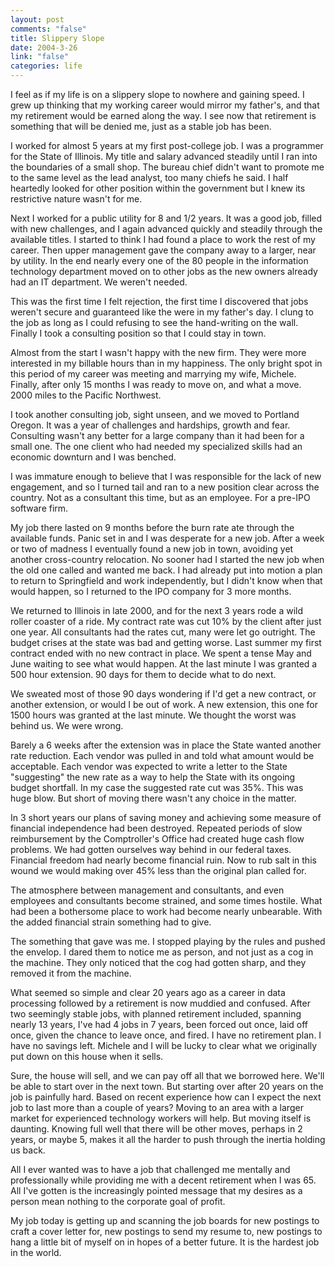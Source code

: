 ```yaml
--- 
layout: post
comments: "false"
title: Slippery Slope
date: 2004-3-26
link: "false"
categories: life
---
```

I feel as if my life is on a slippery slope to nowhere and gaining speed. I grew up thinking that my working career would mirror my father's, and that my retirement would be earned along the way. I see now that retirement is something that will be denied me, just as a stable job has been.

I worked for almost 5 years at my first post-college job. I was a programmer for the State of Illinois. My title and salary advanced steadily until I ran into the boundaries of a small shop. The bureau chief didn't want to promote me to the same level as the lead analyst, too many chiefs he said. I half heartedly looked for other position within the government but I knew its restrictive nature wasn't for me.

Next I worked for a public utility for 8 and 1/2 years. It was a good job, filled with new challenges, and I again advanced quickly and steadily through the available titles. I started to think I had found a place to work the rest of my career. Then upper management gave the company away to a larger, near by utility. In the end nearly every one of the 80 people in the information technology department moved on to other jobs as the new owners already had an IT department. We weren't needed.

This was the first time I felt rejection, the first time I discovered that jobs weren't secure and guaranteed like the were in my father's day. I clung to the job as long as I could refusing to see the hand-writing on the wall. Finally I took a consulting position so that I could stay in town.

Almost from the start I wasn't happy with the new firm. They were more interested in my billable hours than in my happiness. The only bright spot in this period of my career was meeting and marrying my wife, Michele. Finally, after only 15 months I was ready to move on, and what a move. 2000 miles to the Pacific Northwest.

I took another consulting job, sight unseen, and we moved to Portland Oregon. It was a year of challenges and hardships, growth and fear. Consulting wasn't any better for a large company than it had been for a small one. The one client who had needed my specialized skills had an economic downturn and I was benched.

I was immature enough to believe that I was responsible for the lack of new engagement, and so I turned tail and ran to a new position clear across the country. Not as a consultant this time, but as an employee. For a pre-IPO software firm.

My job there lasted on 9 months before the burn rate ate through the available funds. Panic set in and I was desperate for a new job. After a week or two of madness I eventually found a new job in town, avoiding yet another cross-country relocation. No sooner had I started the new job when the old one called and wanted me back. I had already put into motion a plan to return to Springfield and work independently, but I didn't know when that would happen, so I returned to the IPO company for 3 more months.

We returned to Illinois in late 2000, and for the next 3 years rode a wild roller coaster of a ride. My contract rate was cut 10% by the client after just one year. All consultants had the rates cut, many were let go outright. The budget crises at the state was bad and getting worse. Last summer my first contract ended with no new contract in place. We spent a tense May and June waiting to see what would happen. At the last minute I was granted a 500 hour extension. 90 days for them to decide what to do next.

We sweated most of those 90 days wondering if I'd get a new contract, or another extension, or would I be out of work. A new extension, this one for 1500 hours was granted at the last minute. We thought the worst was behind us. We were wrong.

Barely a 6 weeks after the extension was in place the State wanted another rate reduction. Each vendor was pulled in and told what amount would be acceptable. Each vendor was expected to write a letter to the State "suggesting" the new rate as a way to help the State with its ongoing budget shortfall. In my case the suggested rate cut was 35%. This was huge blow. But short of moving there wasn't any choice in the matter.

In 3 short years our plans of saving money and achieving some measure of financial independence had been destroyed. Repeated periods of slow reimbursement by the Comptroller's Office had created huge cash flow problems. We had gotten ourselves way behind in our federal taxes. Financial freedom had nearly become financial ruin. Now to rub salt in this wound we would making over 45% less than the original plan called for.

The atmosphere between management and consultants, and even employees and consultants become strained, and some times hostile. What had been a bothersome place to work had become nearly unbearable. With the added financial strain something had to give.

The something that gave was me. I stopped playing by the rules and pushed the envelop. I dared them to notice me as person, and not just as a cog in the machine. They only noticed that the cog had gotten sharp, and they removed it from the machine.

What seemed so simple and clear 20 years ago as a career in data processing followed by a retirement is now muddied and confused. After two seemingly stable jobs, with planned retirement included, spanning nearly 13 years, I've had 4 jobs in 7 years, been forced out once, laid off once, given the chance to leave once, and fired. I have no retirement plan. I have no savings left. Michele and I will be lucky to clear what we originally put down on this house when it sells.

Sure, the house will sell, and we can pay off all that we borrowed here. We'll be able to start over in the next town. But starting over after 20 years on the job is painfully hard. Based on recent experience how can I expect the next job to last more than a couple of years? Moving to an area with a larger market for experienced technology workers will help. But moving itself is daunting. Knowing full well that there will be other moves, perhaps in 2 years, or maybe 5, makes it all the harder to push through the inertia holding us back.

All I ever wanted was to have a job that challenged me mentally and professionally while providing me with a decent retirement when I was 65. All I've gotten is the increasingly pointed message that my desires as a person mean nothing to the corporate goal of profit.

My job today is getting up and scanning the job boards for new postings to craft a cover letter for, new postings to send my resume to, new postings to hang a little bit of myself on in hopes of a better future. It is the hardest job in the world.
